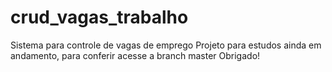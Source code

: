 # crud_vagas_trabalho
Sistema para controle de vagas de emprego
Projeto para estudos ainda em andamento, para conferir acesse a branch master
Obrigado!
